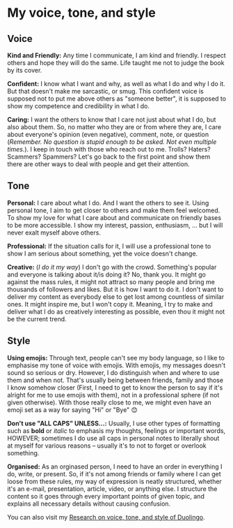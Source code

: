 # My voice, tone, and style

## Voice
**Kind and Friendly:** Any time I communicate, I am kind and friendly. I respect others and hope they will do the same. Life taught me not to judge the book by its cover.

**Confident:** I know what I want and why, as well as what I do and why I do it. But that doesn't make me sarcastic, or smug. This confident voice is supposed not to put me above others as "someone better", it is supposed to show my competence and credibility in what I do.

**Caring:** I want the others to know that I care not just about what I do, but also about them. So, no matter who they are or from where they are, I care about everyone's opinion (even negative), comment, note, or question (_Remember. No question is stupid enough to be asked. Not even multiple times._). I keep in touch with those who reach out to me. Trolls? Haters? Scammers? Spammers? Let's go back to the first point and show them there are other ways to deal with people and get their attention.

## Tone
**Personal:** I care about what I do. And I want the others to see it. Using personal tone, I aim to get closer to others and make them feel welcomed. To show my love for what I care about and communicate on friendly bases to be more accessible. I show my interest, passion, enthusiasm, ... but I will never exalt myself above others.

**Professional:** If the situation calls for it, I will use a professional tone to show I am serious about something, yet the voice doesn't change.

**Creative:** (_I do it my way_) I don't go with the crowd. Something's popular and everyone is talking about it/is doing it? No, thank you. It might go against the mass rules, it might not attract so many people and bring me thousands of followers and likes. But it is how I want to do it. I don't want to deliver my content as everybody else to get lost among countless of similar ones. It might inspire me, but I won't copy it. Meaning, I try to make and deliver what I do as creatively interesting as possible, even thou it might not be the current trend.

## Style
**Using emojis:** Through text, people can't see my body language, so I like to emphasise my tone of voice with emojis. With emojis, my messages doesn't sound so serious or dry. However, I do distinguish when and where to use them and when not. That's usually being between friends, family and those I know somehow closer (First, I need to get to know the person to say if it's alright for me to use emojis with them), not in a professional sphere (if not given otherwise). With those really close to me, we might even have an emoji set as a way for saying "Hi" or "Bye" 😊

**Don't use "ALL CAPS" UNLESS...:** Usually, I use other types of formatting such as **bold** or _italic_ to emphasis my thoughts, feelings or important words, HOWEVER; sometimes I do use all caps in personal notes to literally shout at myself for various reasons – usually it's to not to forget or overlook something.

**Organised:** As an orginased person, I need to have an order in everything I do, write, or present. So, if it's not among friends or family where I can get loose from these rules, my way of expression is neatly structured, whether it's an e-mail, presentation, article, video, or anything else. I structure the content so it goes through every important points of given topic, and explains all necessary details without causing confusion.

You can also visit my [Research on voice, tone, and style of Duolingo](index.md).
